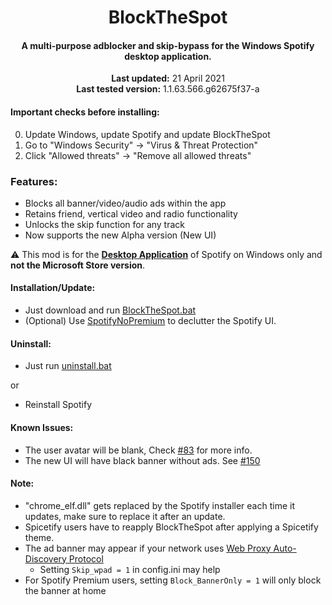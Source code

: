 <center>
    <h1 align="center">BlockTheSpot</h1>
    <h4 align="center">A multi-purpose adblocker and skip-bypass for the <strong>Windows</strong> Spotify desktop application.</h4>
    <p align="center">
        <strong>Last updated:</strong> 21 April 2021<br>
        <strong>Last tested version:</strong> 1.1.63.566.g62675f37-a
    </p> 
</center>

#### Important checks before installing:
0. Update Windows, update Spotify and update BlockTheSpot
1. Go to "Windows Security" -> "Virus & Threat Protection"
2. Click "Allowed threats" -> "Remove all allowed threats"

### Features:
* Blocks all banner/video/audio ads within the app
* Retains friend, vertical video and radio functionality
* Unlocks the skip function for any track  
* Now supports the new Alpha version (New UI)  

:warning: This mod is for the [**Desktop Application**](https://www.spotify.com/download/windows/) of Spotify on Windows only and **not the Microsoft Store version**.

#### Installation/Update:
* Just download and run [BlockTheSpot.bat](https://raw.githubusercontent.com/Daksh777/BlockTheSpot/master/BlockTheSpot.bat) <br>
* (Optional) Use [SpotifyNoPremium](https://github.com/Daksh777/SpotifyNoPremium) to declutter the Spotify UI. 

#### Uninstall:
* Just run [uninstall.bat](https://raw.githubusercontent.com/Daksh777/BlockTheSpot/master/uninstall.bat) <br>

or <br>

* Reinstall Spotify 

#### Known Issues:    
* The user avatar will be blank, Check [#83](https://github.com/mrpond/BlockTheSpot/issues/83) for more info.   
* The new UI will have black banner without ads. See [#150](https://github.com/mrpond/BlockTheSpot/issues/150)

#### Note:
* "chrome_elf.dll" gets replaced by the Spotify installer each time it updates, make sure to replace it after an update.  
* Spicetify users have to reapply BlockTheSpot after applying a Spicetify theme.  
* The ad banner may appear if your network uses [Web Proxy Auto-Discovery Protocol](https://en.wikipedia.org/wiki/Web_Proxy_Auto-Discovery_Protocol)
    * Setting `Skip_wpad = 1` in config.ini may help
* For Spotify Premium users, setting `Block_BannerOnly = 1` will only block the banner at home
